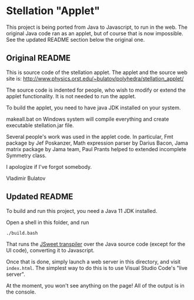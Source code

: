 
# Stellation "Applet"

This project is being ported from Java to Javascript, to run in the web.
The original Java code ran as an applet, but of course that is now impossible.
See the updated README section below the original one.

## Original README

This is source code of the stellation applet. 
The applet and the source web site is: 
http://www.physics.orst.edu/~bulatov/polyhedra/stellation_applet/

The source code is indented for people, who wish to modify or extend the applet 
functionality. It is not needed to run the applet. 

To build the applet, you need to have java JDK installed on your system. 

makeall.bat on Windows system will compile everything and create 
executable stellation.jar file. 

Several people's work was used in the applet code. 
In particular, 
Fmt package by Jef Poskanzer, 
Math expression parser by Darius Bacon, 
Jama matrix package by Jama team, 
Paul Prants helped to extended incomplete Symmetry class. 

I apologize if I've forgot somebody. 

Vladimir Bulatov

## Updated README

To build and run this project, you need a Java 11 JDK installed.

Open a shell in this folder, and run
```bash
./build.bash
```
That runs the [JSweet transpiler](https://www.jsweet.org/) over the
Java source code (except for the UI code), converting it to Javascript.

Once that is done, simply launch a web server in this directory, and visit
`index.html`.  The simplest way to do this is to use Visual Studio Code's "live server".

At the moment, you won't see anything on the page!  All of the output is in the console.
